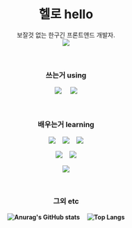 <h1 align="center"><b>헬로 hello</b></h1>
<p align="center">
  보잘것 없는 한구긴 프론트앤드 개발자.
  <br>
  <a href="https://lavi27.github.io/l/"><img src="https://img.shields.io/badge/homepage-E34F26?style=flat-square&logoColor=white"/></a>
</p>
<br>

<h3 align="center"><b>쓰는거 using</b></h3>
<p align="center">
  <img src="https://img.shields.io/badge/Visual Studio Code-007ACC?style=flat-square&logo=Visual Studio Code&logoColor=white"/>
  &nbsp;&nbsp;&nbsp;
  <img src="https://img.shields.io/badge/Windows-0078D6?style=flat-square&logo=Windows&logoColor=white"/>
</p>
<br>

<h3 align="center"><b>배우는거 learning</b></h3>
<p align="center">
  <img src="https://img.shields.io/badge/HTML5-E34F26?style=flat-square&logo=HTML5&logoColor=white"/>
  &nbsp;&nbsp;
  <img src="https://img.shields.io/badge/CSS3-1572B6?style=flat-square&logo=CSS3&logoColor=white"/>
  &nbsp;&nbsp;
  <img src="https://img.shields.io/badge/JavaScript-007396?style=flat-square&logo=JavaScript&logoColor=white"/>
</p>
<p align="center">
  <img src="https://img.shields.io/badge/Python-3776AB?style=flat-square&logo=Python&logoColor=white"/>
  &nbsp;&nbsp;
  <img src="https://img.shields.io/badge/C-A8B9CC?style=flat-square&logo=C&logoColor=white"/>
</p>
<p align="center">
  <img src="https://img.shields.io/badge/Vue.js-4FC08D?style=flat-square&logo=Vue.js&logoColor=white"/>
</p>
<br>

<h3 align="center"><b>그외 etc</h3>
<div align="center">

  ![Anurag's GitHub stats](https://github-readme-stats.vercel.app/api?username=lavi27)
  &nbsp;&nbsp;&nbsp;
  ![Top Langs](https://github-readme-stats.vercel.app/api/top-langs/?username=lavi27&theme=buefy)
</div>